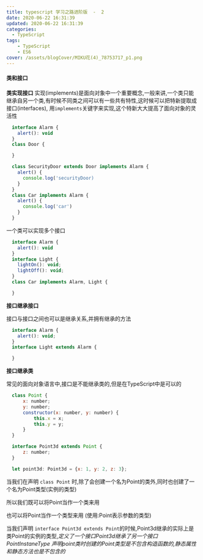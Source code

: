 ```yaml
---
title: typescript 学习之路进阶版  -  2
date: 2020-06-22 16:31:39
updated: 2020-06-22 16:31:39
categories:
  - TypeScript
tags:
    - TypeScript
    - ES6
cover: /assets/blogCover/MIKU花(4)_78753717_p1.png
---
```


#### 类和接口

  **类实现接口**
  实现(implements)是面向对象中一个重要概念,一般来讲,一个类只能继承自另一个类,有时候不同类之间可以有一些共有特性,这时候可以把特新提取成接口(interfaces), 用`implements`关键字来实现,这个特新大大提高了面向对象的灵活性

  ~~~js
    interface Alarm {
      alert(): void
    }
    class Door {

    }

    class SecurityDoor extends Door implements Alarm {
      alert() {
        console.log('securityDoor)
      }
    }
    class Car implements Alarm {
      alert() {
        console.log('car')
      }
    }
  ~~~

  一个类可以实现多个接口

  ~~~js
    interface Alarm {
      alert(): void
    }
    interface Light {
      lightOn(): void;
      lightOff(): void;
    }
    class Car implements Alarm, Light {

    }
  ~~~

  **接口继承接口**

  接口与接口之间也可以是继承关系,并拥有继承的方法

  ~~~js
    interface Alarm {
      alert(): void;
    }
    interface Light extends Alarm {

    }
  ~~~

  **接口继承类**

  常见的面向对象语言中,接口是不能继承类的,但是在TypeScript中是可以的

  ~~~js
    class Point {
        x: number;
        y: number;
        constructor(x: number, y: number) {
            this.x = x;
            this.y = y;
        }
    }

    interface Point3d extends Point {
        z: number;
    }

    let point3d: Point3d = {x: 1, y: 2, z: 3};
  ~~~

  当我们在声明 `class Point` 时,除了会创建一个名为Point的类外,同时也创建了一个名为Point类型(实例的类型)

  所以我们既可以将Point当作一个类来用

  也可以将Point当作一个类型来用 (使用:Point表示参数的类型)

  当我们声明 `interface Point3d extends Point`的时候,Point3d继承的实际上是类Point的实例的类型,*定义了一个接口Point3d继承了另一个接口PointInstaneType*
  *声明point类时创建的Point类型是不包含构造函数的,静态属性和静态方法也是不包含的*

  